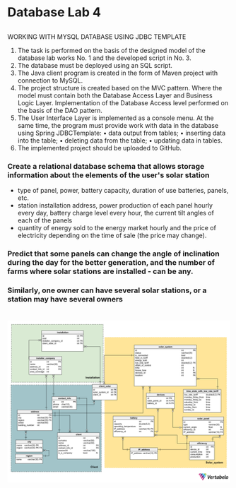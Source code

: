 # Database Lab 4
## 

WORKING WITH MYSQL DATABASE USING JDBC TEMPLATE

1. The task is performed on the basis of the designed model of the database
   lab works No. 1 and the developed script in No. 3.
2. The database must be deployed using an SQL script.
3. The Java client program is created in the form of Maven
   project with connection to MySQL.
4. The project structure is created based on the MVC pattern. Where
   the model must contain both the Database Access Layer and
   Business Logic Layer. Implementation of the Database Access level
   performed on the basis of the DAO pattern.
5. The User Interface Layer is implemented as a console
   menu. At the same time, the program must provide work with
   data in the database using Spring JDBCTemplate:
   • data output from tables;
   • inserting data into the table;
   • deleting data from the table;
   • updating data in tables.
6. The implemented project should be uploaded to GitHub.

### Create a relational database schema that allows storage information about the elements of the user's solar station 
- type of panel, power, battery capacity, duration of use
batteries, panels, etc. 
- station installation address, power production of each panel hourly every day, battery charge level every hour, the current tilt angles of each of the panels 
- quantity of energy sold to the energy market hourly and the price of electricity depending on the time of sale (the price may change). 
### Predict that some panels can change the angle of inclination during the day for the better generation, and the number of farms where solar stations are installed - can be any. 
### Similarly, one owner can have several solar stations, or a station may have several owners
#
![Database](Database.png)
